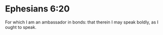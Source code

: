 # Ephesians 6:20

For which I am an ambassador in bonds: that therein I may speak boldly, as I ought to speak.
